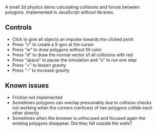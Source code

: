 ﻿A small 2d physics demo calculating collisions and forces between polygons.
Implemented in JavaScript without libraries.

## Controls
- Click to give all objects an impulse towards the clicked point
- Press "c" to create a 5-gon at the cursor
- Press "w" to draw polygons without fill color
- Press "d" to draw the normal vector of all collisions with red
- Press "space" to pause the simulation and "s" to run one step
- Press "+" to lessen gravity
- Press "-" to increase gravity

## Known issues
- Friction not implemented
- Sometimes polygons can overlap presumably due to collision checks not working when the corners (vertices) of two polygons collide each other directly
- Sometimes when the browser is unfocused and focused again the existing polygons disappear. Did they fall outside the walls?
